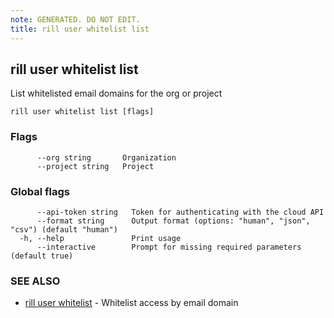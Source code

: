 ```yaml
---
note: GENERATED. DO NOT EDIT.
title: rill user whitelist list
---
```

## rill user whitelist list

List whitelisted email domains for the org or project

```
rill user whitelist list [flags]
```

### Flags

```
      --org string       Organization
      --project string   Project
```

### Global flags

```
      --api-token string   Token for authenticating with the cloud API
      --format string      Output format (options: "human", "json", "csv") (default "human")
  -h, --help               Print usage
      --interactive        Prompt for missing required parameters (default true)
```

### SEE ALSO

* [rill user whitelist](whitelist.md)	 - Whitelist access by email domain

